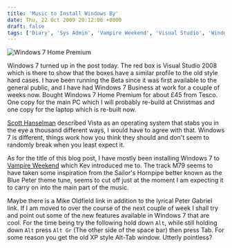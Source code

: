 ```yaml
---
title: 'Music to Install Windows By'
date: Thu, 22 Oct 2009 20:12:06 +0000
draft: false
tags: ['Diary', 'Sys Admin', 'Vampire Weekend', 'Visual Studio', 'Windows 7']
---
```


![Windows 7 Home Premium](/img/archive/2009/10/Windows7HomePremium-268x300.jpg "Windows 7 Home Premium")

Windows 7 turned up in the post today. The red box is Visual Studio 2008 which is there to show that the boxes have a similar profile to the old style hard cases. I have been running the Beta since it was first available to the general public, and I have had Windows 7 Business at work for a couple of weeks now. Bought Windows 7 Home Premium for about £45 from Tesco. One copy for the main PC which I will probably re-build at Christmas and one copy for the laptop which is re-built now.

[Scott Hanselman](http://www.hanselman.com/blog/) described Vista as an operating system that stabs you in the eye a thousand different ways, I would have to agree with that. Windows 7 is different, things work how you think they should and don't seem to randomly break when you least expect it.

As for the title of this blog post, I have mostly been installing Windows 7 to [Vampire Weekend](http://open.spotify.com/album/6Jhr0EbCw2ue3V50dQYeYg) which Kev introduced me to. The track M79 seems to have taken some inspiration from the Sailor's Hornpipe better known as the Blue Peter theme tune, seems to cut off just at the moment I am expecting it to carry on into the main part of the music.

Maybe there is a Mike Oldfield link in addition to the lyrical Peter Gabriel link. If I am moved to over the course of the next couple of week I shall try and point out some of the new features available in Windows 7 that are cool. For the time being try the following hold down `Alt`, while still holding down `Alt` press `Alt Gr` (The other side of the space bar) then press Tab. For some reason you get the old XP style Alt-Tab window. Utterly pointless?